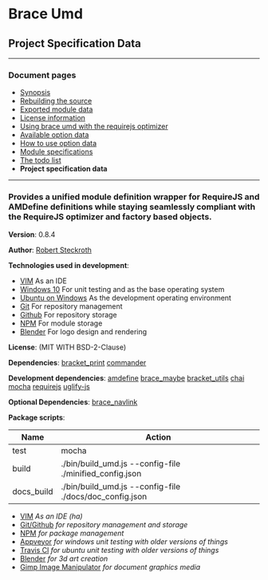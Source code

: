 #  Brace Umd
## Project Specification Data


---
### Document pages
* [Synopsis](https://github.com/restarian/brace_umd/blob/master/docs/README.md)
* [Rebuilding the source](https://github.com/restarian/brace_umd/blob/master/docs/build.md)
* [Exported module data](https://github.com/restarian/brace_umd/blob/master/docs/exported_data.md)
* [License information](https://github.com/restarian/brace_umd/blob/master/docs/license.md)
* [Using brace umd with the requirejs optimizer](https://github.com/restarian/brace_umd/blob/master/docs/optimizer.md)
* [Available option data](https://github.com/restarian/brace_umd/blob/master/docs/options.md)
* [How to use option data](https://github.com/restarian/brace_umd/blob/master/docs/passing_option_data.md)
* [Module specifications](https://github.com/restarian/brace_umd/blob/master/docs/specification.md)
* [The todo list](https://github.com/restarian/brace_umd/blob/master/docs/todo.md)
* **Project specification data**

---
###  Provides a unified module definition wrapper for RequireJS and AMDefine definitions while staying seamlessly compliant with the RequireJS optimizer and factory based objects.

**Version**: 0.8.4

**Author**: [Robert Steckroth](mailto:RobertSteckroth@gmail.com)

**Technologies used in development**:
  * [VIM](https://vim.org) As an IDE
  * [Windows 10](https://www.microsoft.com/en-us/software-download/windows10) For unit testing and as the base operating system
  * [Ubuntu on Windows](https://www.microsoft.com/en-us/store/p/ubuntu/9nblggh4msv6) As the development operating environment
  * [Git](https://git-scm.com) For repository management
  * [Github](https://github.com) For repository storage
  * [NPM](https://npmjs.org) For module storage
  * [Blender](https://blender.org) For logo design and rendering

**License**: (MIT WITH BSD-2-Clause)

**Dependencies**: [bracket_print](https://npmjs.org/package/bracket_print) [commander](https://npmjs.org/package/commander)

**Development dependencies**: [amdefine](https://npmjs.org/package/amdefine) [brace_maybe](https://npmjs.org/package/brace_maybe) [bracket_utils](https://npmjs.org/package/bracket_utils) [chai](https://npmjs.org/package/chai) [mocha](https://npmjs.org/package/mocha) [requirejs](https://npmjs.org/package/requirejs) [uglify-js](https://npmjs.org/package/uglify-js)

**Optional Dependencies**: [brace_navlink](https://npmjs.org/package/brace_navlink)

**Package scripts**:

| Name | Action |
| ---- | ------ |
 | test | mocha |
 | build | ./bin/build_umd.js --config-file ./minified_config.json |
 | docs_build | ./bin/build_umd.js --config-file ./docs/doc_config.json |https://github.com/Microsoft/BashOnWindows) *for easy cross platform development*
* [VIM](www.vim.org) *As an IDE (ha)*
* [Git/Github](https://github.com) *for repository management and storage*
* [NPM](https://www.npmjs.com) *for package management*
* [Appveyor](https://www.appveyor.com) *for windows unit testing with older versions of things*
* [Travis Cl](https://travis-ci.org) *for ubuntu unit testing with older versions of things*
* [Blender](https://www.blender.org) *for 3d art creation*
* [Gimp Image Manipulator](https://www.gimp.org) *for document graphics media*
